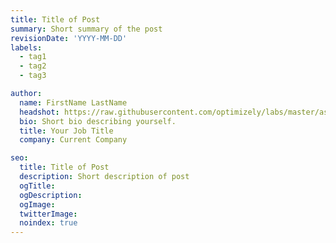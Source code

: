 ```yaml
---
title: Title of Post
summary: Short summary of the post
revisionDate: 'YYYY-MM-DD'
labels:
  - tag1
  - tag2
  - tag3

author:
  name: FirstName LastName
  headshot: https://raw.githubusercontent.com/optimizely/labs/master/assets/author-headshots/firstname-lastname.png
  bio: Short bio describing yourself.
  title: Your Job Title
  company: Current Company

seo:
  title: Title of Post
  description: Short description of post
  ogTitle:
  ogDescription:
  ogImage:
  twitterImage:
  noindex: true
---
```

